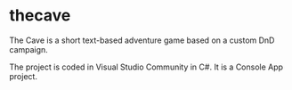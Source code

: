 # thecave
The Cave is a short text-based adventure game based on a custom DnD campaign.

The project is coded in Visual Studio Community in C#. It is a Console App project.
